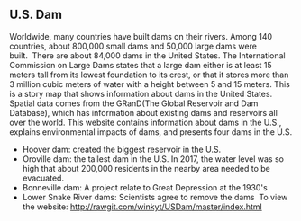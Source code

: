 ## U.S. Dam

Worldwide, many countries have built dams on their rivers. Among 140 countries, about 800,000 small dams and 50,000 large dams were built.  There are about 84,000 dams in the United States. 
The International Commission on Large Dams states that a large dam either is at least 15 meters tall from its lowest foundation to its crest, or that it stores more than 3 million cubic meters of water with a height between 5 and 15 meters. This is a story map that shows information about dams in the United States. Spatial data comes from the GRanD(The Global Reservoir and Dam Database), which has information about existing dams and reservoirs all over the world. This website contains information about dams in the U.S., explains environmental impacts of dams, and presents four dams in the U.S.
* Hoover dam: created the biggest reservoir in the U.S.
*	Oroville dam: the tallest dam in the U.S. In 2017, the water level was so high that about 200,000 residents in the nearby area needed to be evacuated.
* Bonneville dam: A project relate to Great Depression at the 1930's
* Lower Snake River dams: Scientists agree to remove the dams 
To view the website: http://rawgit.com/winkyt/USDam/master/index.html

